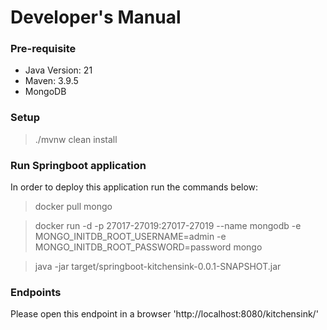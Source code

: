 # Developer's Manual

### Pre-requisite
* Java Version: 21
* Maven: 3.9.5
* MongoDB 

### Setup

> ./mvnw clean install


### Run Springboot application 

In order to deploy this application run the commands below:

> docker pull mongo

> docker run -d -p 27017-27019:27017-27019 --name mongodb -e MONGO_INITDB_ROOT_USERNAME=admin -e MONGO_INITDB_ROOT_PASSWORD=password mongo

>java -jar target/springboot-kitchensink-0.0.1-SNAPSHOT.jar

### Endpoints

Please open this endpoint in a browser 'http://localhost:8080/kitchensink/'